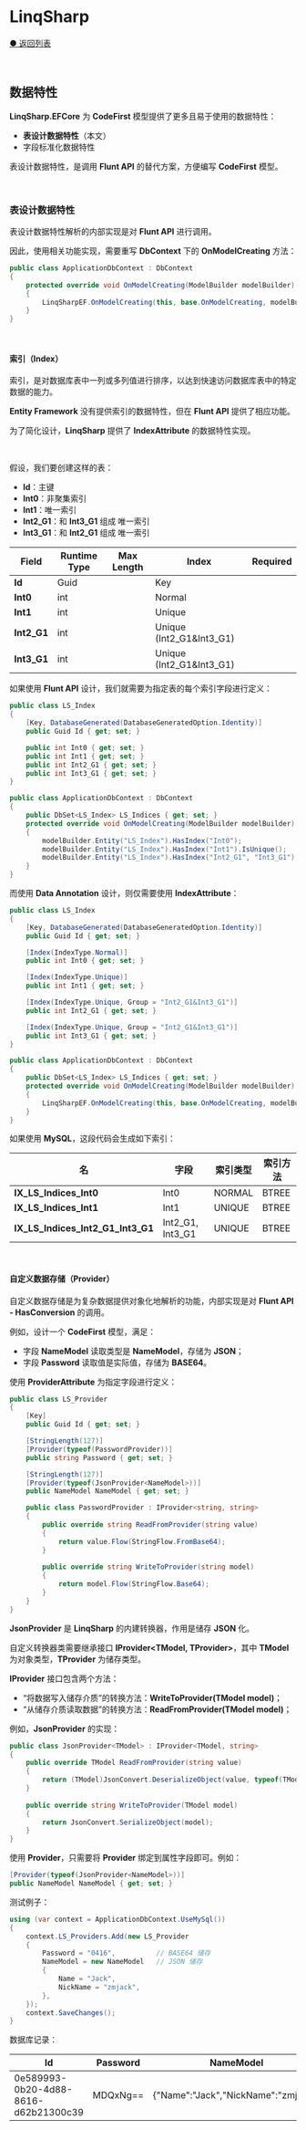 # LinqSharp

[● 返回列表](https://github.com/zmjack/LinqSharp/blob/master/README-CN.md)

<br/>

## 数据特性

**LinqSharp.EFCore** 为 **CodeFirst** 模型提供了更多且易于使用的数据特性：

- **表设计数据特性**（本文）
- 字段标准化数据特性

表设计数据特性，是调用 **Flunt API** 的替代方案，方便编写 **CodeFirst** 模型。

<br/>

### 表设计数据特性

表设计数据特性解析的内部实现是对 **Flunt API** 进行调用。

因此，使用相关功能实现，需要重写 **DbContext** 下的 **OnModelCreating** 方法：

```csharp
public class ApplicationDbContext : DbContext
{
    protected override void OnModelCreating(ModelBuilder modelBuilder)
    {
        LinqSharpEF.OnModelCreating(this, base.OnModelCreating, modelBuilder);
    }
}
```

<br/>

#### 索引（Index）

索引，是对数据库表中一列或多列值进行排序，以达到快速访问数据库表中的特定数据的能力。

**Entity Framework** 没有提供索引的数据特性，但在 **Flunt API** 提供了相应功能。

为了简化设计，**LinqSharp** 提供了 **IndexAttribute** 的数据特性实现。

<br/>

假设，我们要创建这样的表：

- **Id**：主键
- **Int0**：非聚集索引
- **Int1**：唯一索引
- **Int2_G1**：和 **Int3_G1** 组成 唯一索引
- **Int3_G1**：和 **Int2_G1** 组成 唯一索引

| Field       | Runtime Type | Max Length | Index                    | Required |
| ----------- | ------------ | ---------- | ------------------------ | -------- |
| **Id**      | Guid         |            | Key                      |          |
| **Int0**    | int          |            | Normal                   |          |
| **Int1**    | int          |            | Unique                   |          |
| **Int2_G1** | int          |            | Unique (Int2_G1&Int3_G1) |          |
| **Int3_G1** | int          |            | Unique (Int2_G1&Int3_G1) |          |

如果使用 **Flunt API** 设计，我们就需要为指定表的每个索引字段进行定义：

```csharp
public class LS_Index
{
    [Key, DatabaseGenerated(DatabaseGeneratedOption.Identity)]
    public Guid Id { get; set; }

    public int Int0 { get; set; }
    public int Int1 { get; set; }
    public int Int2_G1 { get; set; }
    public int Int3_G1 { get; set; }
}
```

```csharp
public class ApplicationDbContext : DbContext
{
    public DbSet<LS_Index> LS_Indices { get; set; }        
    protected override void OnModelCreating(ModelBuilder modelBuilder)
    {
        modelBuilder.Entity("LS_Index").HasIndex("Int0");
        modelBuilder.Entity("LS_Index").HasIndex("Int1").IsUnique();
        modelBuilder.Entity("LS_Index").HasIndex("Int2_G1", "Int3_G1").IsUnique();
    }
}
```

而使用 **Data Annotation** 设计，则仅需要使用 **IndexAttribute**：

```csharp
public class LS_Index
{
    [Key, DatabaseGenerated(DatabaseGeneratedOption.Identity)]
    public Guid Id { get; set; }

    [Index(IndexType.Normal)]
    public int Int0 { get; set; }

    [Index(IndexType.Unique)]
    public int Int1 { get; set; }

    [Index(IndexType.Unique, Group = "Int2_G1&Int3_G1")]
    public int Int2_G1 { get; set; }

    [Index(IndexType.Unique, Group = "Int2_G1&Int3_G1")]
    public int Int3_G1 { get; set; }
}
```

```csharp
public class ApplicationDbContext : DbContext
{
    public DbSet<LS_Index> LS_Indices { get; set; }        
    protected override void OnModelCreating(ModelBuilder modelBuilder)
    {
        LinqSharpEF.OnModelCreating(this, base.OnModelCreating, modelBuilder);
    }
}
```

如果使用 **MySQL**，这段代码会生成如下索引：

| 名                                | 字段             | 索引类型 | 索引方法 |
| --------------------------------- | ---------------- | -------- | -------- |
| **IX_LS_Indices_Int0**            | Int0             | NORMAL   | BTREE    |
| **IX_LS_Indices_Int1**            | Int1             | UNIQUE   | BTREE    |
| **IX_LS_Indices_Int2_G1_Int3_G1** | Int2_G1, Int3_G1 | UNIQUE   | BTREE    |

<br/>

#### 自定义数据存储（Provider）

自定义数据存储是为复杂数据提供对象化地解析的功能，内部实现是对 **Flunt API - HasConversion** 的调用。

例如，设计一个 **CodeFirst** 模型，满足：

- 字段 **NameModel** 读取类型是 **NameModel**，存储为 **JSON**；
- 字段 **Password** 读取值是实际值，存储为 **BASE64**。



使用 **ProviderAttribute** 为指定字段进行定义：

```csharp
public class LS_Provider
{
    [Key]
    public Guid Id { get; set; }

    [StringLength(127)]
    [Provider(typeof(PasswordProvider))]
    public string Password { get; set; }

    [StringLength(127)]
    [Provider(typeof(JsonProvider<NameModel>))]
    public NameModel NameModel { get; set; }

    public class PasswordProvider : IProvider<string, string>
    {
        public override string ReadFromProvider(string value)
        {
            return value.Flow(StringFlow.FromBase64);
        }
        
        public override string WriteToProvider(string model)
        {
            return model.Flow(StringFlow.Base64);
        }
    }
}
```

**JsonProvider** 是 **LinqSharp** 的内建转换器，作用是储存 **JSON** 化。

自定义转换器类需要继承接口 **IProvider<TModel, TProvider>**，其中 **TModel** 为对象类型，**TProvider** 为储存类型。

**IProvider** 接口包含两个方法：

- “将数据写入储存介质”的转换方法：**WriteToProvider(TModel model)**；
- “从储存介质读取数据”的转换方法：**ReadFromProvider(TModel model)**；

例如，**JsonProvider** 的实现：

```csharp
public class JsonProvider<TModel> : IProvider<TModel, string>
{
    public override TModel ReadFromProvider(string value)
    {
        return (TModel)JsonConvert.DeserializeObject(value, typeof(TModel));
    }
    
    public override string WriteToProvider(TModel model)
    {
        return JsonConvert.SerializeObject(model);
    }
}
```

使用 **Provider**，只需要将 **Provider** 绑定到属性字段即可。例如：

```csharp
[Provider(typeof(JsonProvider<NameModel>))]
public NameModel NameModel { get; set; }
```

测试例子：

```csharp
using (var context = ApplicationDbContext.UseMySql())
{
    context.LS_Providers.Add(new LS_Provider
    {
        Password = "0416",			// BASE64 储存
        NameModel = new NameModel   // JSON 储存
        { 
            Name = "Jack",
            NickName = "zmjack",
        },
    });
    context.SaveChanges();
}
```
数据库记录：

| Id                                   | Password | NameModel                           |
| ------------------------------------ | -------- | ----------------------------------- |
| 0e589993-0b20-4d88-8616-d62b21300c39 | MDQxNg== | {"Name":"Jack","NickName":"zmjack"} |

<br/>

